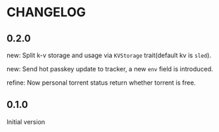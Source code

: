 # CHANGELOG

## 0.2.0
new: Split k-v storage and usage via `KVStorage` trait(default kv is `sled`).

new: Send hot passkey update to tracker, a new `env` field is introduced.

refine: Now personal torrent status return whether torrent is free.

## 0.1.0
Initial version
